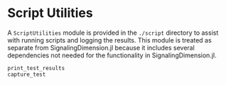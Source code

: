 # Script Utilities

A `ScriptUtilities` module is provided in the `./script` directory to assist with
running scripts and logging the results.
This module is treated as separate from SignalingDimension.jl because it includes
several dependencies not needed for the functionality in SignalingDimension.jl.

```@docs
print_test_results
capture_test
```

